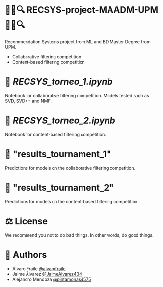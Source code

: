 # 🎯📝🔍 RECSYS-project-MAADM-UPM 🎯📝🔍
Recommendation Systems project from ML and BD Master Degree from UPM.

* Collaborative filtering competition
* Content-based filtering competition

# 📓 *RECSYS_torneo_1.ipynb*
Notebook for collaborative filtering competition. Models tested such as SVD, SVD++ and NMF.

# 📓 *RECSYS_torneo_2.ipynb*
Notebook for content-based filtering competition.

# 📂 "results_tournament_1"
Predictions for models on the collaborative filtering competition. 

# 📂 "results_tournament_2"
Predictions for models on the content-based filtering competition. 

# ⚖️ License
We recommend you not to do bad things. In other words, do good things.

# 👥 Authors

* Álvaro Fraile [@alvarofraile](@alvarofraile)
* Jaime Álvarez [@JaimeAlvarez434](@JaimeAlvarez434)
* Alejandro Mendoza [@pintamonas4575](@pintamonas4575)